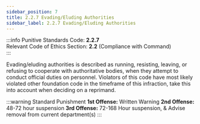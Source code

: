 ```yaml
---
sidebar_position: 7
title: 2.2.7 Evading/Eluding Authorities
sidebar_label: 2.2.7 Evading/Eluding Authorities
---
```


:::info
Punitive Standards Code: <TextColor color="#E46C07">**2.2.7**</TextColor> <br />
Relevant Code of Ethics Section: <TextColor color="#21E006">**2.2**</TextColor> (Compliance with Command) <br />
:::

Evading/eluding authorities is described as running, resisting, leaving, or refusing to cooperate with authoritative bodies, when they attempt to conduct official duties on personnel. Violators of this code have most likely violated other foundation code in the timeframe of this infraction, take this into account when deciding on a reprimand.

:::warning Standard Punishment
**1st Offense:** Written Warning
**2nd Offense:** 48-72 hour suspension
**3rd Offense:** 72-168 Hour suspension, & Advise removal from current department(s)
:::
